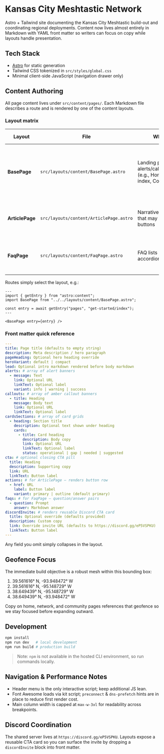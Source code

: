 # Kansas City Meshtastic Network

Astro + Tailwind site documenting the Kansas City Meshtastic build-out and coordinating regional deployments. Content now lives almost entirely in Markdown with YAML front matter so writers can focus on copy while layouts handle presentation.

## Tech Stack
- [Astro](https://astro.build/) for static generation
- Tailwind CSS tokenized in `src/styles/global.css`
- Minimal client-side JavaScript (navigation drawer only)

## Content Authoring
All page content lives under `src/content/pages/`. Each Markdown file describes a route and is rendered by one of the content layouts.

### Layout matrix
| Layout | File | When to use | YAML fields consumed |
| --- | --- | --- | --- |
| **BasePage** | `src/layouts/content/BasePage.astro` | Landing pages with alerts/callouts/cards/CTAs (e.g., Home, Get Started index, Community index) | `title`, `description`, `pageHeading`, `heroVariant`, `lead`, `alerts`, `callouts`, `cardsSections`, `cta`, `discordInvite` |
| **ArticlePage** | `src/layouts/content/ArticlePage.astro` | Narrative pages or guides that may include CTA buttons | `title`, `description`, `pageHeading`, `heroVariant`, `lead`, `actions`, `discordInvite` |
| **FaqPage** | `src/layouts/content/FaqPage.astro` | FAQ lists rendered as accordions | `title`, `description`, `pageHeading`, `heroVariant`, `lead`, `faqs`, `discordInvite` |

Routes simply select the layout, e.g.:

```astro
---
import { getEntry } from "astro:content";
import BasePage from "../../layouts/content/BasePage.astro";

const entry = await getEntry("pages", "get-started/index");
---

<BasePage entry={entry} />
```

### Front matter quick reference
```yaml
---
title: Page title (defaults to empty string)
description: Meta description / hero paragraph
pageHeading: Optional hero heading override
heroVariant: default | compact
lead: Optional intro markdown rendered before body markdown
alerts: # array of alert banners
  - message: Text
    link: Optional URL
    linkText: Optional label
    variant: info | warning | success
callouts: # array of amber callout banners
  - title: Heading
    message: Body text
    link: Optional URL
    linkText: Optional label
cardsSections: # array of card grids
  - heading: Section title
    description: Optional text shown under heading
    cards:
      - title: Card heading
        description: Body copy
        link: Optional URL
        linkText: Optional label
        status: operational | gap | needed | suggested
cta: # optional closing CTA pill
  title: Heading
  description: Supporting copy
  link: URL
  linkText: Button label
actions: # for ArticlePage – renders button row
  - href: URL
    label: Button label
    variant: primary | outline (default primary)
faqs: # for FaqPage – question/answer pairs
  - question: Prompt
    answer: Markdown answer
discordInvite: # renders reusable Discord CTA card
  title: Optional override (defaults provided)
  description: Custom copy
  link: Override invite URL (defaults to https://discord.gg/eP5VSPKU)
  linkText: Button label
---
```

Any field you omit simply collapses in the layout.

## Geofence Focus
The immediate build objective is a robust mesh within this bounding box:
1. 39.561616° N, -93.948472° W
2. 39.561616° N, -95.148729° W
3. 38.649439° N, -95.148729° W
4. 38.649439° N, -93.948472° W

Copy on home, network, and community pages references that geofence so we stay focused before expanding outward.

## Development
```bash
npm install
npm run dev   # local development
npm run build # production build
```

> Note: `npm` is not available in the hosted CLI environment, so run commands locally.

## Navigation & Performance Notes
- Header menu is the only interactive script; keep additional JS lean.
- Font Awesome loads via kit script; `preconnect` & `dns-prefetch` hints are in place to reduce first render cost.
- Main column width is capped at `max-w-3xl` for readability across breakpoints.

## Discord Coordination
The shared server lives at `https://discord.gg/eP5VSPKU`. Layouts expose a reusable CTA card so you can surface the invite by dropping a `discordInvite` block into front matter.

